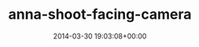 ---
title:		"anna-shoot-facing-camera"
type:		"upload"
description:		"TBC"
date:		"2014-03-30 19:03:08+00:00"
album:		"people"
filename:		"anna-shoot-facing-camera.md"
series:		""
cl_public_id:		"people/anna-shoot-facing-camera"
cl_version:		1497005353
format:		"tiff"
bytes:		2336864
width:		961
height:		1440
exposure_mode:		"Auto"
program:		"Aperture-priority AE"
aperture:		"1.4"
focal_length:		"50.0 mm"
iso:		"50"
shutter_speed:		"1/160"
metering:		"Center-weighted average"
flash:		"Off, Did not fire"
white_balance:		"Custom"
colour_temp:		"6050"
has_crop:		"false"
orientation:		"Horizontal (normal)"
camera_model:		"NIKON D800"
lens_info:		"0mm f/0"
artist:		"No artist info"
x_resolution:		"300"
y_resolution:		"300"
---